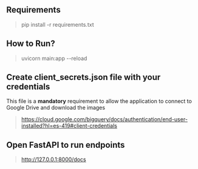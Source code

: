 ## Requirements
 > pip install -r requirements.txt

## How to Run?
> uvicorn main:app --reload

## Create client_secrets.json file with your credentials
This file is a **mandatory** requirement to allow the application to connect to Google Drive and download the images
> https://cloud.google.com/bigquery/docs/authentication/end-user-installed?hl=es-419#client-credentials 

## Open FastAPI to run endpoints
> http://127.0.0.1:8000/docs
